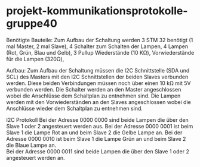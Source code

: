 # projekt-kommunikationsprotokolle-gruppe40
Benötigte Bauteile:
Zum Aufbau der Schaltung werden 3 STM 32 benötigt (1 mal Master, 2 mal Slave), 4 Schalter zum Schalten der Lampen, 4 Lampen (Rot, Grün, Blau und Gelb), 3 Pullup Wiederstände (10 KΩ), Vorwiederstände für die Lampen 	         (320Ω), 

Aufbau:
Zum Aufbau der Schaltung müssen die I2C Schnittstelle (SDA und SCL) des Masters mit den I2C Schnittstellen der beiden Slaves  verbunden werden. Diese beiden Verbindungen müssen noch über einen 10 kΩ mit 5V verbunden werden. Die Schalter werden an den Master angeschlossen wobei die Anschlüsse dem Schaltplan zu entnehmen sind. Die Lampen werden mit den Vorwiederständen an den Slaves angeschlossen wobei die Anschlüsse wieder dem Schaltplan zu entnehmen sind. 

I2C Protokoll
Bei der Adresse 0000 0000 sind beide Lampen die über den Slave 1 oder 2 angesteuert werden aus.
Bei der Adresse 0000 0001 ist beim Slave 1 die Lampe Rot an und beim Slave 2 die Gelbe Lampe an. 
Bei der Adresse 0000 0010 ist beim Slave 1 die Lampe Grün an und beim Slave 2 die Blaue Lampe an.   
Bei der Adresse 0000 0011 sind beide Lampen die über den Slave 1 oder 2 angesteuert werden an.
